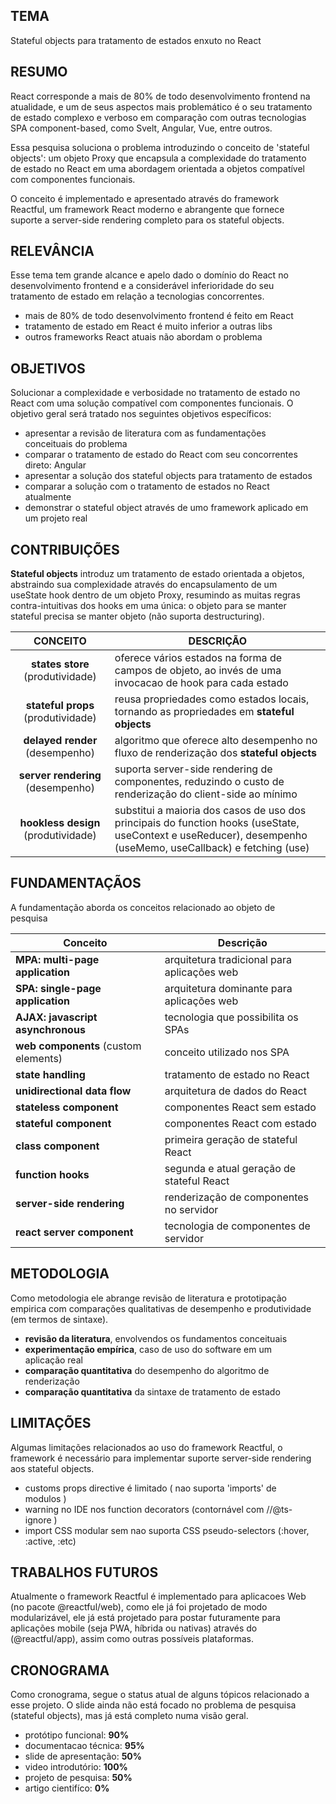 <style>
@import url(../overview.css);

body {
    width: 700px !important;
    margin: 0 auto !important;
}

body > * { margin-right: 20px; }
</style>

## TEMA

Stateful objects para tratamento de estados enxuto no React

## RESUMO

React corresponde a mais de 80% de todo desenvolvimento frontend na atualidade, e um de seus aspectos mais problemático é o seu tratamento de estado complexo e verboso em comparação com outras tecnologias SPA component-based, como Svelt, Angular, Vue, entre outros.

Essa pesquisa soluciona o problema introduzindo o conceito de 'stateful objects': um objeto Proxy que encapsula a complexidade do tratamento de estado no React em uma abordagem orientada a objetos compatível com componentes funcionais.

O conceito é implementado e apresentado através do framework Reactful, um framework React moderno e abrangente que fornece suporte a server-side rendering completo para os stateful objects.

## RELEVÂNCIA

Esse tema tem grande alcance e apelo dado o domínio do React no desenvolvimento frontend e a considerável inferioridade do seu tratamento de estado em relação a tecnologias concorrentes.

- mais de 80% de todo desenvolvimento frontend é feito em React
- tratamento de estado em React é muito inferior a outras libs
- outros frameworks React atuais não abordam o problema

## OBJETIVOS
Solucionar a complexidade e verbosidade no tratamento de estado no React com uma solução compatível com componentes funcionais. O objetivo geral será tratado nos seguintes objetivos específicos:

- apresentar a revisão de literatura com as fundamentações conceituais do problema
- comparar o tratamento de estado do React com seu concorrentes direto: Angular
- apresentar a solução dos stateful objects para tratamento de estados
- comparar a solução com o tratamento de estados no React atualmente
- demonstrar o stateful object através de umo framework aplicado em um projeto real

## CONTRIBUIÇÕES

**Stateful objects** introduz um tratamento de estado orientada a objetos, abstraindo sua complexidade através do encapsulamento de um useState hook dentro de um objeto Proxy, resumindo as muitas regras contra-intuitivas dos hooks em uma única: o objeto para se manter stateful precisa se manter objeto (não suporta destructuring).

CONCEITO | DESCRIÇÃO |
|:-:|-|
| **states store** (produtividade) | oferece vários estados na forma de campos de objeto, ao invés de uma invocacao de hook para cada estado |
| **stateful props** (produtividade) | reusa propriedades como estados locais, tornando as propriedades em **stateful objects** |
| **delayed render** (desempenho) | algoritmo que oferece alto desempenho no fluxo de renderização dos **stateful objects** |
| **server rendering** (desempenho) | suporta server-side rendering de componentes, reduzindo o custo de renderização do client-side ao mínimo |
| **hookless design** (produtividade) | substitui a maioria dos casos de uso dos principais do function hooks (useState, useContext e useReducer), desempenho (useMemo, useCallback) e fetching (use) |

## FUNDAMENTAÇÃOS

A fundamentação aborda os conceitos relacionado ao objeto de pesquisa

| Conceito | Descrição |
|-|-|
| **MPA: multi-page application** | arquitetura tradicional para aplicações web  |
| **SPA: single-page application** | arquitetura dominante para aplicações web |
| **AJAX: javascript asynchronous** | tecnologia que possibilita os SPAs |
| **web components** (custom elements) | conceito utilizado nos SPA |
| **state handling** | tratamento de estado no React |
| **unidirectional data flow** | arquitetura de dados do React |
| **stateless component** | componentes React sem estado |
| **stateful component** | componentes React com estado  |
| **class component**| primeira geração de stateful React |
| **function hooks**| segunda e atual geração de stateful React |
| **server-side rendering** | renderização de componentes no servidor |
| **react server component** | tecnologia de componentes de servidor |

## METODOLOGIA

Como metodologia ele abrange revisão de literatura e prototipação empirica com comparações qualitativas de desempenho e produtividade (em termos de sintaxe).

- **revisão da literatura**, envolvendos os fundamentos conceituais
- **experimentação empírica**, caso de uso do software em um aplicação real
- **comparação quantitativa** do desempenho do algoritmo de renderização
- **comparação quantitativa** da sintaxe de tratamento de estado

## LIMITAÇÕES

Algumas limitações relacionados ao uso do framework Reactful, o framework é necessário para implementar suporte server-side rendering aos stateful objects.

- customs props directive é limitado ( nao suporta 'imports' de modulos )
- warning no IDE nos function decorators (contornável com //@ts-ignore )
- import CSS modular sem nao suporta CSS pseudo-selectors (:hover, :active, :etc)

## TRABALHOS FUTUROS

Atualmente o framework Reactful é implementado para aplicacoes Web (no pacote @reactful/web), como ele já foi projetado de modo modularizável, ele já está projetado para postar futuramente para aplicações mobile (seja PWA, híbrida ou nativas) através do (@reactful/app), assim como outras possíveis plataformas.

## CRONOGRAMA

Como cronograma, segue o status atual de alguns tópicos relacionado a esse projeto. O slide ainda não está focado no problema de pesquisa (stateful objects), mas já está completo numa visão geral.

- protótipo funcional: **90%**
- documentacao técnica: **95%**
- slide de apresentação: **50%** 
- video introdutório: **100%**
- projeto de pesquisa: **50%**
- artigo cientifíco: **0%**

<br><br>
